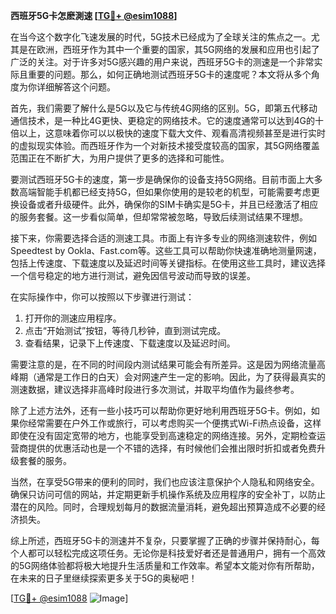 **西班牙5G卡怎麽測速 [[TG💪+ @esim1088](https://t.me/s/esim1088)]**

在当今这个数字化飞速发展的时代，5G技术已经成为了全球关注的焦点之一。尤其是在欧洲，西班牙作为其中一个重要的国家，其5G网络的发展和应用也引起了广泛的关注。对于许多对5G感兴趣的用户来说，西班牙5G卡的测速是一个非常实际且重要的问题。那么，如何正确地测试西班牙5G卡的速度呢？本文将从多个角度为你详细解答这个问题。

首先，我们需要了解什么是5G以及它与传统4G网络的区别。5G，即第五代移动通信技术，是一种比4G更快、更稳定的网络技术。它的速度通常可以达到4G的十倍以上，这意味着你可以以极快的速度下载大文件、观看高清视频甚至是进行实时的虚拟现实体验。而西班牙作为一个对新技术接受度较高的国家，其5G网络覆盖范围正在不断扩大，为用户提供了更多的选择和可能性。

要测试西班牙5G卡的速度，第一步是确保你的设备支持5G网络。目前市面上大多数高端智能手机都已经支持5G，但如果你使用的是较老的机型，可能需要考虑更换设备或者升级硬件。此外，确保你的SIM卡确实是5G卡，并且已经激活了相应的服务套餐。这一步看似简单，但却常常被忽略，导致后续测试结果不理想。

接下来，你需要选择合适的测速工具。市面上有许多专业的网络测速软件，例如Speedtest by Ookla、Fast.com等。这些工具可以帮助你快速准确地测量网速，包括上传速度、下载速度以及延迟时间等关键指标。在使用这些工具时，建议选择一个信号稳定的地方进行测试，避免因信号波动而导致的误差。

在实际操作中，你可以按照以下步骤进行测试：

1. 打开你的测速应用程序。
2. 点击“开始测试”按钮，等待几秒钟，直到测试完成。
3. 查看结果，记录下上传速度、下载速度以及延迟时间。

需要注意的是，在不同的时间段内测试结果可能会有所差异。这是因为网络流量高峰期（通常是工作日的白天）会对网速产生一定的影响。因此，为了获得最真实的测速数据，建议选择非高峰时段进行多次测试，并取平均值作为最终参考。

除了上述方法外，还有一些小技巧可以帮助你更好地利用西班牙5G卡。例如，如果你经常需要在户外工作或旅行，可以考虑购买一个便携式Wi-Fi热点设备，这样即使在没有固定宽带的地方，也能享受到高速稳定的网络连接。另外，定期检查运营商提供的优惠活动也是一个不错的选择，有时候他们会推出限时折扣或者免费升级套餐的服务。

当然，在享受5G带来的便利的同时，我们也应该注意保护个人隐私和网络安全。确保只访问可信的网站，并定期更新手机操作系统及应用程序的安全补丁，以防止潜在的风险。同时，合理规划每月的数据流量消耗，避免超出预算造成不必要的经济损失。

综上所述，西班牙5G卡的测速并不复杂，只要掌握了正确的步骤并保持耐心，每个人都可以轻松完成这项任务。无论你是科技爱好者还是普通用户，拥有一个高效的5G网络体验都将极大地提升生活质量和工作效率。希望本文能对你有所帮助，在未来的日子里继续探索更多关于5G的奥秘吧！

[[TG💪+ @esim1088](https://t.me/s/esim1088) ![Image](https://i.postimg.cc/4NQfJmqS/Snipaste-2025-05-13-00-14-12.png)]
